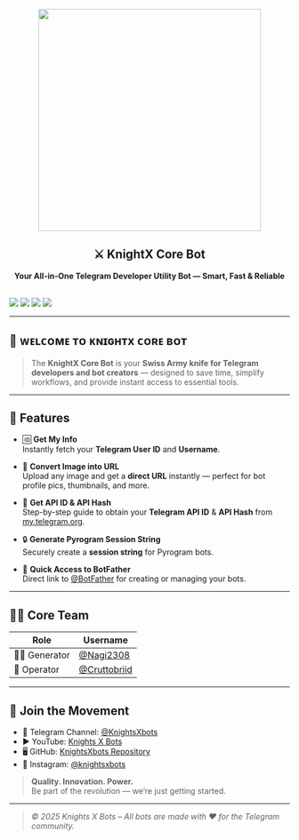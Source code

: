 <p align="center">
  <img src="https://files.catbox.moe/wr8i8u.jpg" width="400"/>
</p>

<h2 align="center"><b>⚔️ KnightX Core Bot</b></h2>
<p align="center">
  <b>Your All-in-One Telegram Developer Utility Bot — Smart, Fast & Reliable</b><br><br>

 <a href="https://t.me/KnightsXbots"><img src="https://img.shields.io/badge/Telegram-Channel-blue?logo=telegram"></a>
  <a href="https://youtube.com/@knightsxbots?si=PL2bPA8Iwd0b0E7h"><img src="https://img.shields.io/badge/YouTube-KnightsXbots-red?logo=youtube"></a>
  <a href="https://github.com/Nagi2308/Knightsxbots/blob/main/Knightsxbots.md"><img src="https://img.shields.io/badge/GitHub-KnightsXbots-black?logo=github"></a>
  <a href="https://www.instagram.com/knightsxbots/profilecard/?igsh=MWRjMjdoNnI3ZjZ2Zw=="><img src="https://img.shields.io/badge/Instagram-KnightsXbots-E4405F?logo=instagram&logoColor=white"></a>
</p>

---

## 🚀 ᴡᴇʟᴄᴏᴍᴇ ᴛᴏ ᴋɴɪɢʜᴛx ᴄᴏʀᴇ ʙᴏᴛ

> The **KnightX Core Bot** is your **Swiss Army knife for Telegram developers and bot creators** — designed to save time, simplify workflows, and provide instant access to essential tools.

---

## 🧩 Features

- 🆔 **Get My Info**  
  Instantly fetch your **Telegram User ID** and **Username**.

- 📩 **Convert Image into URL**  
  Upload any image and get a **direct URL** instantly — perfect for bot profile pics, thumbnails, and more.

- 🔑 **Get API ID & API Hash**  
  Step-by-step guide to obtain your **Telegram API ID** & **API Hash** from [my.telegram.org](https://my.telegram.org).

- 🔒 **Generate Pyrogram Session String**  
  Securely create a **session string** for Pyrogram bots.

- 🤖 **Quick Access to BotFather**  
  Direct link to [@BotFather](https://t.me/BotFather) for creating or managing your bots.

---

## 🧑‍💻 Core Team

| Role        | Username         |
|-------------|------------------|
| 👨‍💻 Generator | [@Nagi2308](https://t.me/Nagi2308)   |
| 👑 Operator | [@Cruttobriid](https://t.me/Cruttobriid) |

---

## 📢 Join the Movement

- 📍 Telegram Channel: [@KnightsXbots](https://t.me/KnightsXbots)
- ▶️ YouTube: [Knights X Bots](https://youtube.com/@knightsxbots?si=PL2bPA8Iwd0b0E7h)
- 🖥️ GitHub: [KnightsXbots Repository](https://github.com/Nagi2308/Knightsxbots/blob/main/Knightsxbots.md)
- 📸 Instagram: [@knightsxbots](https://www.instagram.com/knightsxbots/profilecard/?igsh=MWRjMjdoNnI3ZjZ2Zw==)

> **Quality. Innovation. Power.**  
> Be part of the revolution — we’re just getting started.

---

> _© 2025 Knights X Bots – All bots are made with ❤️ for the Telegram community._
> 
